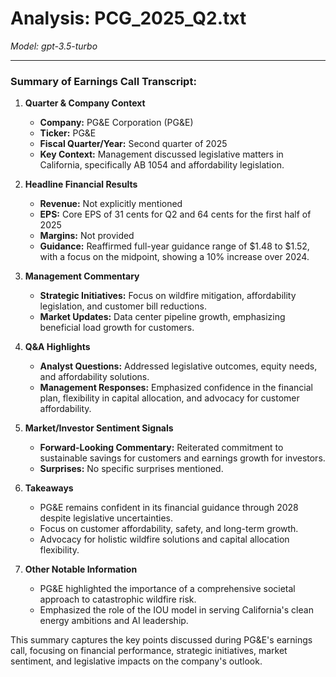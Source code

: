 # Analysis: PCG_2025_Q2.txt

*Model: gpt-3.5-turbo*

---

### Summary of Earnings Call Transcript:

1. **Quarter & Company Context**
   - **Company:** PG&E Corporation (PG&E)
   - **Ticker:** PG&E
   - **Fiscal Quarter/Year:** Second quarter of 2025
   - **Key Context:** Management discussed legislative matters in California, specifically AB 1054 and affordability legislation.

2. **Headline Financial Results**
   - **Revenue:** Not explicitly mentioned
   - **EPS:** Core EPS of 31 cents for Q2 and 64 cents for the first half of 2025
   - **Margins:** Not provided
   - **Guidance:** Reaffirmed full-year guidance range of $1.48 to $1.52, with a focus on the midpoint, showing a 10% increase over 2024.

3. **Management Commentary**
   - **Strategic Initiatives:** Focus on wildfire mitigation, affordability legislation, and customer bill reductions.
   - **Market Updates:** Data center pipeline growth, emphasizing beneficial load growth for customers.

4. **Q&A Highlights**
   - **Analyst Questions:** Addressed legislative outcomes, equity needs, and affordability solutions.
   - **Management Responses:** Emphasized confidence in the financial plan, flexibility in capital allocation, and advocacy for customer affordability.

5. **Market/Investor Sentiment Signals**
   - **Forward-Looking Commentary:** Reiterated commitment to sustainable savings for customers and earnings growth for investors.
   - **Surprises:** No specific surprises mentioned.

6. **Takeaways**
   - PG&E remains confident in its financial guidance through 2028 despite legislative uncertainties.
   - Focus on customer affordability, safety, and long-term growth.
   - Advocacy for holistic wildfire solutions and capital allocation flexibility.

7. **Other Notable Information**
   - PG&E highlighted the importance of a comprehensive societal approach to catastrophic wildfire risk.
   - Emphasized the role of the IOU model in serving California's clean energy ambitions and AI leadership.

This summary captures the key points discussed during PG&E's earnings call, focusing on financial performance, strategic initiatives, market sentiment, and legislative impacts on the company's outlook.